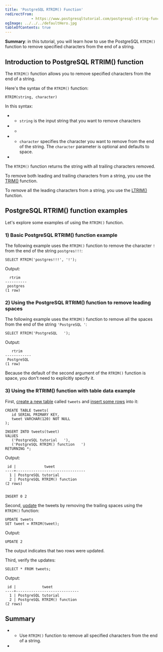 ```yaml
---
title: 'PostgreSQL RTRIM() Function'
redirectFrom: 
            - https://www.postgresqltutorial.com/postgresql-string-functions/postgresql-rtrim/
ogImage: ../../../defaultHero.jpg
tableOfContents: true
---
```


**Summary**: in this tutorial, you will learn how to use the PostgreSQL `RTRIM()` function to remove specified characters from the end of a string.



## Introduction to PostgreSQL RTRIM() function



The `RTRIM()` function allows you to remove specified characters from the end of a string.



Here's the syntax of the `RTRIM()` function:



```
RTRIM(string, character)
```



In this syntax:



- - `string` is the input string that you want to remove characters
- -
- - `character` specifies the character you want to remove from the end of the string. The `character` parameter is optional and defaults to space.
- 


The `RTRIM()` function returns the string with all trailing characters removed.



To remove both leading and trailing characters from a string, you use the [TRIM()](https://www.postgresqltutorial.com/postgresql-string-functions/postgresql-trim-function/) function.



To remove all the leading characters from a string, you use the [LTRIM()](https://www.postgresqltutorial.com/postgresql-string-functions/postgresql-ltrim/) function.



## PostgreSQL RTRIM() function examples



Let's explore some examples of using the `RTRIM()` function.



### 1) Basic PostgreSQL RTRIM() function example



The following example uses the `RTRIM()` function to remove the character `!` from the end of the string `postgres!!!`:



```
SELECT RTRIM('postgres!!!', '!');
```



Output:



```
  rtrim
----------
 postgres
(1 row)
```



### 2) Using the PostgreSQL RTRIM() function to remove leading spaces



The following example uses the `RTRIM()` function to remove all the spaces from the end of the string `'PostgreSQL '`:



```
SELECT RTRIM('PostgreSQL   ');
```



Output:



```
   rtrim
------------
 PostgreSQL
(1 row)
```



Because the default of the second argument of the `RTRIM()` function is space, you don't need to explicitly specify it.



### 3) Using the RTRIM() function with table data example



First, [create a new table](https://www.postgresqltutorial.com/postgresql-tutorial/postgresql-create-table/) called `tweets` and [insert some rows](https://www.postgresqltutorial.com/postgresql-tutorial/postgresql-insert-multiple-rows/) into it:



```
CREATE TABLE tweets(
   id SERIAL PRIMARY KEY,
   tweet VARCHAR(120) NOT NULL
);

INSERT INTO tweets(tweet)
VALUES
   ('PostgreSQL tutorial   '),
   ('PostgreSQL RTRIM() function   ')
RETURNING *;
```



Output:



```
 id |             tweet
----+--------------------------------
  1 | PostgreSQL tutorial
  2 | PostgreSQL RTRIM() function
(2 rows)


INSERT 0 2
```



Second, [update](https://www.postgresqltutorial.com/postgresql-tutorial/postgresql-update/) the tweets by removing the trailing spaces using the `RTRIM()` function:



```
UPDATE tweets
SET tweet = RTRIM(tweet);
```



Output:



```
UPDATE 2
```



The output indicates that two rows were updated.



Third, verify the updates:



```
SELECT * FROM tweets;
```



Output:



```
 id |            tweet
----+-----------------------------
  1 | PostgreSQL tutorial
  2 | PostgreSQL RTRIM() function
(2 rows)
```



## Summary



- - Use `RTRIM()` function to remove all specified characters from the end of a string.
- 
